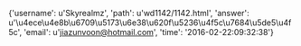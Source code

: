 {'username': u'Skyrealmz', 'path': u'wd1142/1142.html', 'answer': u'\u4ece\u4e8b\u6709\u5173\u6e38\u620f\u5236\u4f5c\u7684\u5de5\u4f5c', 'email': u'jiazunvoon@hotmail.com', 'time': '2016-02-22:09:32:38'}